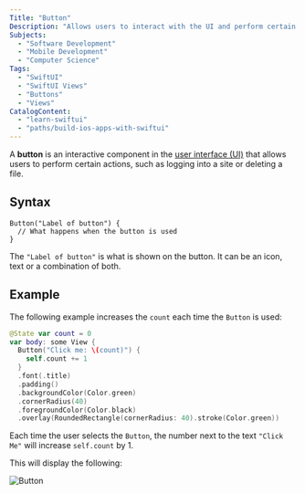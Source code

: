 ```yaml
---
Title: "Button"
Description: "Allows users to interact with the UI and perform certain actions."
Subjects:
  - "Software Development"
  - "Mobile Development"
  - "Computer Science"
Tags:
  - "SwiftUI"
  - "SwiftUI Views"
  - "Buttons"
  - "Views"
CatalogContent:
  - "learn-swiftui"
  - "paths/build-ios-apps-with-swiftui"
---
```


A **button** is an interactive component in the [user interface (UI)](https://www.codecademy.com/resources/docs/uiux) that allows users to perform certain actions, such as logging into a site or deleting a file.

## Syntax

```pseudo
Button("Label of button") {
  // What happens when the button is used
}
```

The `"Label of button"` is what is shown on the button. It can be an icon, text or a combination of both.

## Example

The following example increases the `count` each time the `Button` is used:

```swift
@State var count = 0
var body: some View {
  Button("Click me: \(count)") {
    self.count += 1
  }
  .font(.title)
  .padding()
  .backgroundColor(Color.green)
  .cornerRadius(40)
  .foregroundColor(Color.black)
  .overlay(RoundedRectangle(cornerRadius: 40).stroke(Color.green))
```

Each time the user selects the `Button`, the number next to the text `"Click Me"` will increase `self.count` by 1.

This will display the following:

![Button](https://raw.githubusercontent.com/Codecademy/docs/main/media/button.png)
